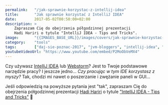 ```yaml
---
permalink:   "/jak-sprawnie-korzystac-z-intellij-idea"
title:       "Jak sprawnie korzystać z IntelliJ IDEA"
date:        2017-05-02T00:50:00+02:00
description: >
    Zapraszam Cię do obejrzenia półgodzinnej prezentacji 
    Hadi Hariri o tytule "IntelliJ IDEA - Tips and Tricks".
image:       "{{IMAGES_BASE_URL}}/images/covers/jak-sprawnie-korzystac-z-intellij-idea.png"
category:    "tools"
tags:        ["daj-sie-poznac-2017", "jvm-bloggers", "intellij-idea", "productivity", "ide"]
youtubeVideoUrl: "https://www.youtube.com/embed/P2MoObVeMX4"
---
```


Czy używasz [IntelliJ IDEA]( https://www.jetbrains.com/idea/ )
lub [Webstorm]( https://www.jetbrains.com/webstorm/?fromMenu )?
Jest to Twoje podstawowe narzędzie pracy? I jeszcze jedno…
*Czy pracując w tym IDE korzystasz z myszy?*
Tak, chodzi mi nawet o poszerzanie i zwężanie paneli w GUI…

Jeśli odpowiedzią na powyższe pytania jest "tak", zapraszam Cię
do obejrzenia półgodzinnej prezentacji
[Hadi Hariri]( http://hadihariri.com/ )
o tytule ["IntelliJ IDEA - Tips and Tricks"]( https://youtu.be/P2MoObVeMX4 )
🙂
